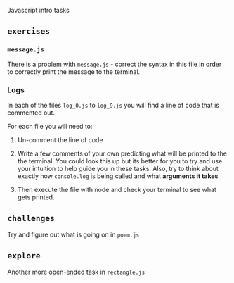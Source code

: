  Javascript intro tasks

## `exercises`

### `message.js`

There is a problem with `message.js` - correct the syntax in this file in order to correctly print the message to the terminal.

### Logs

In each of the files `log_0.js` to `log_9.js` you will find a line of code that is commented out.

For each file you will need to:

1. Un-comment the line of code

2. Write a few comments of your own predicting what will be printed to the the terminal.
   You could look this up but its better for you to try and use your intuition to help guide you in these tasks.
   Also, try to think about exactly how `console.log` is being called and what **arguments it takes**
3. Then execute the file with node and check your terminal to see what gets printed.

## `challenges`

Try and figure out what is going on in `poem.js`

## `explore`

Another more open-ended task in `rectangle.js`
